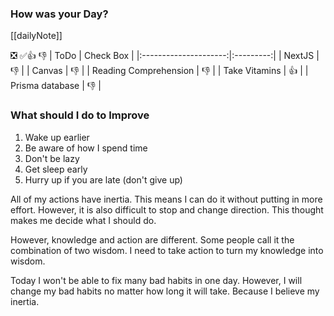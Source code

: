 ### How was your Day?

 [[dailyNote]]
 
❎ ✅👍 👎
|         ToDo          | Check Box |
|:---------------------:|:---------:|
|        NextJS         |    👎     |
|        Canvas         |    👎     |
| Reading Comprehension |    👎     |
|     Take Vitamins     |    👍     |
|    Prisma database    |    👎     |


### What should I do to Improve
1. Wake up earlier
2. Be aware of how I spend time
3. Don't be lazy
4. Get sleep early
5. Hurry up if you are late (don't give up)


All of my actions have inertia. This means I can do it without putting in more effort. However, it is also difficult to stop and change direction. This thought makes me decide what I should do. 

However, knowledge and action are different. Some people call it the combination of two wisdom.  I need to take action to turn my knowledge into wisdom.

Today I won't be able to fix many bad habits in one day. However, I will change my bad habits no matter how long it will take. Because I believe my inertia. 